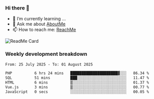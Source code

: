 ### Hi there 👋

- 🌱 I’m currently learning ...
- 💬 Ask me about [AboutMe](https://www.itzcy.com/about)
- 📫 How to reach me: [ReachMe](https://www.itzcy.com/about)

![ReadMe Card](https://github-readme-stats-ten-gilt.vercel.app/api?username=SuperChenYun&show_icons=true&title_color=fff&icon_color=79ff97&text_color=9f9f9f&bg_color=151515&hide_border=true)

### Weekly development breakdown
<!--START_SECTION:waka-->

```txt
From: 25 July 2025 - To: 01 August 2025

PHP          6 hrs 24 mins   █████████████████████▓░░░   86.34 %
SQL          51 mins         ███░░░░░░░░░░░░░░░░░░░░░░   11.47 %
HTML         6 mins          ▒░░░░░░░░░░░░░░░░░░░░░░░░   01.37 %
Vue.js       3 mins          ▒░░░░░░░░░░░░░░░░░░░░░░░░   00.77 %
JavaScript   0 secs          ░░░░░░░░░░░░░░░░░░░░░░░░░   00.05 %
```

<!--END_SECTION:waka-->
